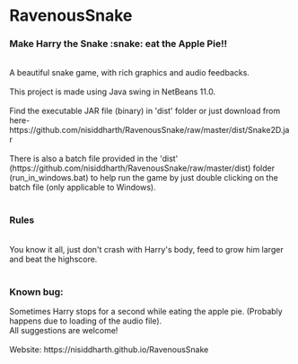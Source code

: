 # RavenousSnake
<h3>Make Harry the Snake :snake: eat the Apple Pie!!</h3>
<br>
A beautiful snake game, with rich graphics and audio feedbacks.
<br>
<br>
This project is made using Java swing in NetBeans 11.0.
<br>
<br>
Find the executable JAR file (binary) in 'dist' folder or just download from here-
<br>
https://github.com/nisiddharth/RavenousSnake/raw/master/dist/Snake2D.jar
<br>
<br>
There is also a batch file provided in the 'dist' (https://github.com/nisiddharth/RavenousSnake/raw/master/dist) folder (run_in_windows.bat) to help run the game by just double clicking on the batch file (only applicable to Windows).
<br>
<br>
<h3>Rules </h3>
<br>
You know it all, just don't crash with Harry's body, feed to grow him larger and beat the highscore.
<br>
<br>
<h3>Known bug: </h3>
Sometimes Harry stops for a second while eating the apple pie. (Probably happens due to loading of the audio file).
<br>
All suggestions are welcome!
<br>
<br>
Website: https://nisiddharth.github.io/RavenousSnake
<br>

